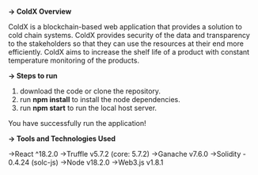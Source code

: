 **-> ColdX Overview**

ColdX is a blockchain-based web application that provides a solution to cold chain systems. ColdX provides security of the data and transparency to the stakeholders so that they can use the resources at their end more efficiently. ColdX aims to increase the shelf life of a product with constant temperature monitoring of the products.


**-> Steps to run**

1. download the code or clone the repository.
2. run **npm install** to install the node dependencies.
3. run **npm start** to run the local host server.

You have successfully run the application!

**-> Tools and Technologies Used**

->React ^18.2.0
->Truffle v5.7.2 (core: 5.7.2)
->Ganache v7.6.0
->Solidity - 0.4.24 (solc-js)
->Node v18.2.0
->Web3.js v1.8.1
